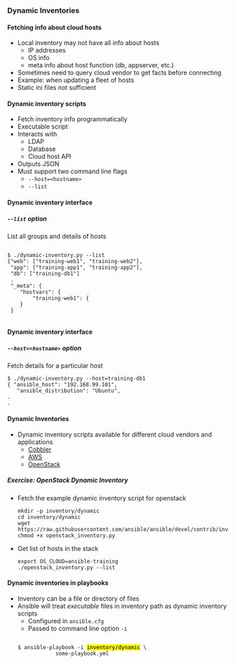 ### Dynamic Inventories


#### Fetching info about cloud hosts
* Local inventory may not have all info about hosts
   - IP addresses
   - OS info
   - meta info about host function (db, appserver, etc.)
* Sometimes need to query cloud vendor to get facts before connecting
* Example: when updating a fleet of hosts
* Static ini files not sufficient


#### Dynamic inventory scripts
* Fetch inventory info programmatically <!-- .element: class="fragment" data-fragment-index="0" -->
* Executable script <!-- .element: class="fragment" data-fragment-index="0" -->
* Interacts with  <!-- .element: class="fragment" data-fragment-index="1" -->
  * LDAP <!-- .element: class="fragment" data-fragment-index="2" -->
  * Database <!-- .element: class="fragment" data-fragment-index="3" -->
  * Cloud host API <!-- .element: class="fragment" data-fragment-index="4" -->
* Outputs JSON <!-- .element: class="fragment" data-fragment-index="5" -->
* Must support two command line flags <!-- .element: class="fragment" data-fragment-index="6" -->
  * `--host=<hostname>` 
  * `--list`


#### Dynamic inventory interface

##### `--list` option

List all groups and details of hosts <!-- .element: class="fragment" data-fragment-index="0" -->
<pre  class="fragment" data-fragment-index="1"><code data-trim data-noescape>
$ ./dynamic-inventory.py --list
{"web": ["training-web1", "training-web2"],
 "app": ["training-app1", "training-app2"],
 "db": ["training-db1"]
 .
 "_meta": {
    "hostvars": {
        "training-web1": {
    }
 }

</code></pre>


#### Dynamic inventory interface

##### `--host=<hostname>` option

Fetch details for a particular host

```
$ ./dynamic-inventory.py --host=training-db1
{ "ansible_host": "192.168.99.101", 
   "ansible_distribution": "Ubuntu",
.
.

```


####  Dynamic Inventories

* Dynamic inventory scripts available for different cloud vendors and applications <!-- .element: class="fragment" data-fragment-index="0" -->
  - <!-- .element: class="fragment" data-fragment-index="1" --><a href="https://raw.github.com/ansible/ansible/devel/contrib/inventory/cobbler.py">Cobbler</a> 
  - <!-- .element: class="fragment" data-fragment-index="2" --><a href="https://raw.github.com/ansible/ansible/devel/contrib/inventory/ec2.py">AWS</a> 
  - <!-- .element: class="fragment" data-fragment-index="3" --><a href="https://raw.githubusercontent.com/ansible/ansible/devel/contrib/inventory/openstack.py">OpenStack</a> 



##### Exercise: OpenStack Dynamic Inventory
* Fetch the example dynamic inventory script for openstack
   ```console
   mkdir -p inventory/dynamic
   cd inventory/dynamic
   wget https://raw.githubusercontent.com/ansible/ansible/devel/contrib/inventory/openstack_inventory.py
   chmod +x openstack_inventory.py
   ```
   <!-- .element: style="font-size:11pt;"  -->
* <!-- .element: class="fragment" data-fragment-index="4" -->Get list of hosts in the stack
   ```console
   export OS_CLOUD=ansible-training
   ./openstack_inventory.py --list
   ```


#### Dynamic inventories in playbooks

* Inventory can be a file or directory of files <!-- .element: class="fragment" data-fragment-index="0" -->
* Ansible will treat<!-- .element: class="fragment" data-fragment-index="1" --> _executable_ files in inventory path as dynamic inventory scripts
  * Configured in `ansible.cfg`
  * Passed to command line option `-i`
  <pre class="fragment" data-fragment-index="2" ><code data-trim data-noescape>
  $ ansible-playbook -i <mark>inventory/dynamic</mark> \ 
              some-playbook.yml
  </code></pre>
